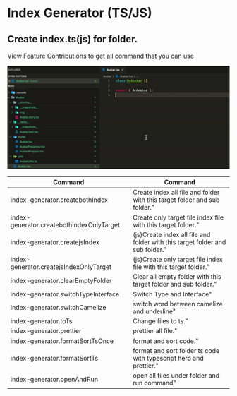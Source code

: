 # Index Generator (TS/JS)

## **Create index.ts(js) for folder.**

View Feature Contributions to get all command that you can use

![](https://raw.githubusercontent.com/ZouYouShun/vscode-index-generator/master/doc/assets/sample.gif)

| Command                                   | Command                                                                       |
| ----------------------------------------- | ----------------------------------------------------------------------------- |
| index-generator.createbothIndex           | Create index all file and folder with this target folder and sub folder."     |
| index-generator.createbothIndexOnlyTarget | Create only target file index file with this target folder."                  |
| index-generator.createjsIndex             | (js)Create index all file and folder with this target folder and sub folder." |
| index-generator.createjsIndexOnlyTarget   | (js)Create only target file index file with this target folder."              |
| index-generator.clearEmptyFolder          | Clear all empty folder with this target folder and sub folder."               |
| index-generator.switchTypeInterface       | Switch Type and Interface"                                                    |
| index-generator.switchCamelize            | switch word between camelize and underline"                                   |
| index-generator.toTs                      | Change files to ts."                                                          |
| index-generator.prettier                  | prettier all file."                                                           |
| index-generator.formatSortTsOnce          | format and sort code."                                                        |
| index-generator.formatSortTs              | format and sort folder ts code with typescript hero and prettier."            |
| index-generator.openAndRun                | open all files under folder and run command"                                  |
